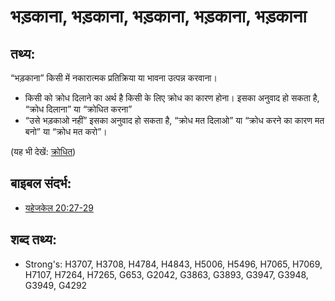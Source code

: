 # भड़काना, भड़काना, भड़काना, भड़काना, भड़काना #

## तथ्य: ##

“भड़काना” किसी में नकारात्मक प्रतिक्रिया या भावना उत्पन्न करवाना।

* किसी को क्रोध दिलाने का अर्थ है किसी के लिए क्रोध का कारण होना। इसका अनुवाद हो सकता है, “क्रोध दिलाना” या “क्रोधित करना”
* “उसे भड़काओ नहीं” इसका अनुवाद हो सकता है, “क्रोध मत दिलाओ” या “क्रोध करने का कारण मत बनो” या “क्रोध मत करो”।

(यह भी देखें: [क्रोधित](../other/angry.md))

## बाइबल संदर्भ: ##

* [यहेजकेल 20:27-29](rc://hi/tn/help/ezk/20/27)

## शब्द तथ्य: ##

* Strong's: H3707, H3708, H4784, H4843, H5006, H5496, H7065, H7069, H7107, H7264, H7265, G653, G2042, G3863, G3893, G3947, G3948, G3949, G4292
